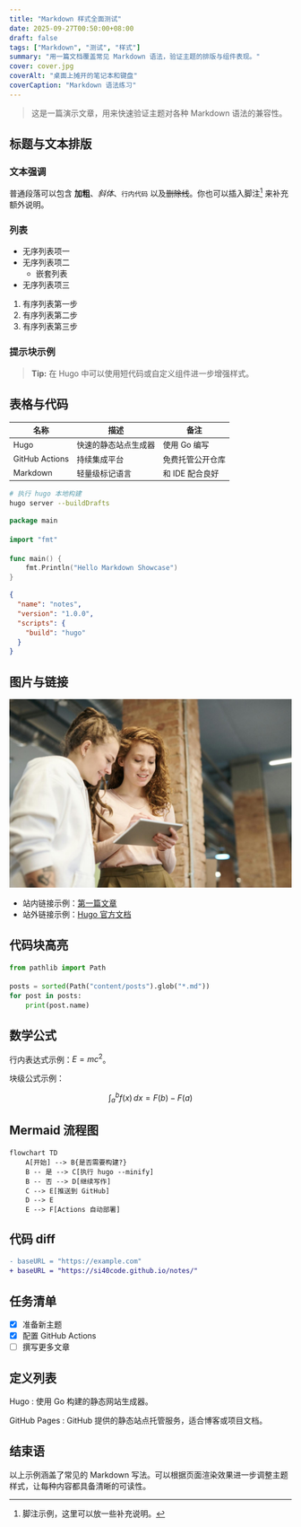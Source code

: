 ```yaml
---
title: "Markdown 样式全面测试"
date: 2025-09-27T00:50:00+08:00
draft: false
tags: ["Markdown", "测试", "样式"]
summary: "用一篇文档覆盖常见 Markdown 语法，验证主题的排版与组件表现。"
cover: cover.jpg
coverAlt: "桌面上摊开的笔记本和键盘"
coverCaption: "Markdown 语法练习"
---
```


> 这是一篇演示文章，用来快速验证主题对各种 Markdown 语法的兼容性。

## 标题与文本排版

### 文本强调

普通段落可以包含 **加粗**、*斜体*、`行内代码` 以及~~删除线~~。你也可以插入脚注[^footnote] 来补充额外说明。

### 列表

- 无序列表项一
- 无序列表项二
  - 嵌套列表
- 无序列表项三

1. 有序列表第一步
2. 有序列表第二步
3. 有序列表第三步

### 提示块示例

> **Tip:** 在 Hugo 中可以使用短代码或自定义组件进一步增强样式。

## 表格与代码

| 名称 | 描述 | 备注 |
| ---- | ---- | ---- |
| Hugo | 快速的静态站点生成器 | 使用 Go 编写 |
| GitHub Actions | 持续集成平台 | 免费托管公开仓库 |
| Markdown | 轻量级标记语言 | 和 IDE 配合良好 |

```bash
# 执行 hugo 本地构建
hugo server --buildDrafts
```

```go
package main

import "fmt"

func main() {
    fmt.Println("Hello Markdown Showcase")
}
```

```json
{
  "name": "notes",
  "version": "1.0.0",
  "scripts": {
    "build": "hugo"
  }
}
```

## 图片与链接

![夜色中的城市](city-night.jpg)

- 站内链接示例：[第一篇文章](/posts/hello-world/)
- 站外链接示例：[Hugo 官方文档](https://gohugo.io/)

## 代码块高亮

```python
from pathlib import Path

posts = sorted(Path("content/posts").glob("*.md"))
for post in posts:
    print(post.name)
```

## 数学公式

行内表达式示例：$E=mc^2$。

块级公式示例：

$$
\int_{a}^{b} f(x) \, dx = F(b) - F(a)
$$

## Mermaid 流程图

```mermaid
flowchart TD
    A[开始] --> B{是否需要构建?}
    B -- 是 --> C[执行 hugo --minify]
    B -- 否 --> D[继续写作]
    C --> E[推送到 GitHub]
    D --> E
    E --> F[Actions 自动部署]
```

## 代码 diff

```diff
- baseURL = "https://example.com"
+ baseURL = "https://si40code.github.io/notes/"
```

## 任务清单

- [x] 准备新主题
- [x] 配置 GitHub Actions
- [ ] 撰写更多文章

## 定义列表

Hugo
: 使用 Go 构建的静态网站生成器。

GitHub Pages
: GitHub 提供的静态站点托管服务，适合博客或项目文档。

## 结束语

以上示例涵盖了常见的 Markdown 写法。可以根据页面渲染效果进一步调整主题样式，让每种内容都具备清晰的可读性。

[^footnote]: 脚注示例，这里可以放一些补充说明。
